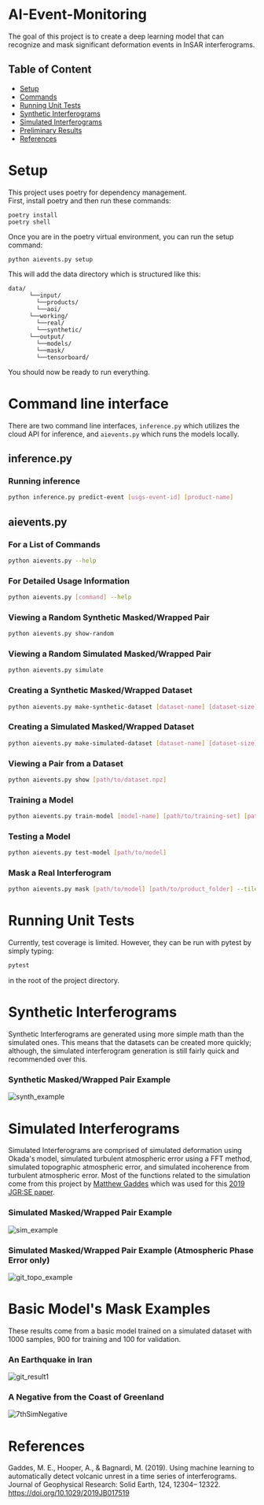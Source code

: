 # AI-Event-Monitoring

The goal of this project is to create a deep learning model that can recognize and mask significant deformation events in InSAR interferograms.

## Table of Content 

- [Setup](#setup)
- [Commands](#commands)
- [Running Unit Tests](#tests)
- [Synthetic Interferograms](#synth)
- [Simulated Interferograms](#sim)
- [Preliminary Results](#results)
- [References](#references)
    
# Setup <a name="setup"></a>
This project uses poetry for dependency management.</br>
First, install poetry and then run these commands:
```
poetry install
poetry shell
```
Once you are in the poetry virtual environment, you can run the setup command:
```
python aievents.py setup
```
This will add the data directory which is structured like this:
```
data/
      └──input/
        └──products/
        └──aoi/
      └──working/
        └──real/
        └──synthetic/
      └──output/
        └──models/
        └──mask/
        └──tensorboard/
```
You should now be ready to run everything.

# Command line interface <a name="commands"></a>

There are two command line interfaces, `inference.py` which utilizes the cloud API for inference, and `aievents.py` which runs the models locally.

## inference.py
### Running inference
```bash
python inference.py predict-event [usgs-event-id] [product-name]
```

## aievents.py

### For a List of Commands
```bash
python aievents.py --help
```

### For Detailed Usage Information
```bash
python aievents.py [command] --help
```

### Viewing a Random Synthetic Masked/Wrapped Pair
```bash
python aievents.py show-random
```

### Viewing a Random Simulated Masked/Wrapped Pair
```bash
python aievents.py simulate
```

### Creating a Synthetic Masked/Wrapped Dataset
```bash
python aievents.py make-synthetic-dataset [dataset-name] [dataset-size] --tile_size [nxn-size-of-images]
```

### Creating a Simulated Masked/Wrapped Dataset
```bash
python aievents.py make-simulated-dataset [dataset-name] [dataset-size] --tile_size [nxn-size-of-images]
```

### Viewing a Pair from a Dataset
```bash
python aievents.py show [path/to/dataset.npz]
```

### Training a Model
```bash
python aievents.py train-model [model-name] [path/to/training-set] [path/to/testing-set] --epochs [num-of-epochs]
```

### Testing a Model
```bash
python aievents.py test-model [path/to/model]
```

### Mask a Real Interferogram
```bash
python aievents.py mask [path/to/model] [path/to/product_folder] --tile_size [size-of-tiles-used-to-train]
```

# Running Unit Tests <a name="tests"></a>
Currently, test coverage is limited. However, they can be run with pytest by simply typing:<br>
```bash
pytest
```
in the root of the project directory.

# Synthetic Interferograms <a name="synth"></a>
Synthetic Interferograms are generated using more simple math than the simulated ones. This means that the datasets can be created
more quickly; although, the simulated interferogram generation is still fairly quick and recommended over this.

### Synthetic Masked/Wrapped Pair Example
![synth_example](https://user-images.githubusercontent.com/19739107/185218653-7e7b89e9-8ac6-4307-936f-448f1e446ed5.png)

# Simulated Interferograms <a name="sim"></a>
Simulated Interferograms are comprised of simulated deformation using Okada's model, simulated turbulent atmospheric error using a FFT method,
simulated topographic atmospheric error, and simulated incoherence from turbulent atmospheric error. Most of the functions related to the simulation 
come from this project by [Matthew Gaddes](https://github.com/matthew-gaddes/SyInterferoPy) which was used for this [2019 JGR:SE paper](https://agupubs.onlinelibrary.wiley.com/doi/abs/10.1029/2019JB017519).

### Simulated Masked/Wrapped Pair Example 
![sim_example](https://user-images.githubusercontent.com/19739107/185218696-424eeffa-6f7d-4735-a6c9-081a6823560d.png)

### Simulated Masked/Wrapped Pair Example (Atmospheric Phase Error only)
![git_topo_example](https://user-images.githubusercontent.com/19739107/185219924-803c6e10-4c14-4f55-bab3-d445d4a5892d.png)

# Basic Model's Mask Examples <a name="results"></a>
These results come from a basic model trained on a simulated dataset with 1000 samples, 900 for training and 100 for validation.

### An Earthquake in Iran
![git_result1](https://user-images.githubusercontent.com/19739107/185219423-d384a519-861e-4c60-a585-d2cd8b21c34b.png)

### A Negative from the Coast of Greenland
![7thSimNegative](https://user-images.githubusercontent.com/19739107/185219618-e7ac3274-9cbd-4679-b5be-aa8f1d3d0336.png)

# References
Gaddes, M. E., Hooper, A., & Bagnardi, M. (2019). Using machine learning to automatically detect volcanic unrest in a time series of interferograms. Journal of Geophysical Research: Solid Earth, 124, 12304– 12322. https://doi.org/10.1029/2019JB017519
